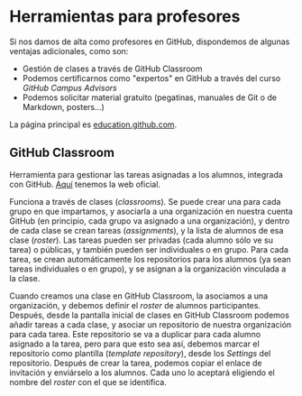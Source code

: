 # Herramientas para profesores

Si nos damos de alta como profesores en GitHub, dispondemos de algunas ventajas adicionales, como son:

* Gestión de clases a través de GitHub Classroom
* Podemos certificarnos como "expertos" en GitHub a través del curso *GitHub Campus Advisors*
* Podemos solicitar material gratuito (pegatinas, manuales de Git o de Markdown, posters...)

La página principal es [education.github.com](education.github.com).

## GitHub Classroom

Herramienta para gestionar las tareas asignadas a los alumnos, integrada con GitHub. [Aquí](https://classroom.github.com/) tenemos la web oficial.

Funciona a través de clases (*classrooms*). Se puede crear una para cada grupo en que impartamos, y asociarla a una organización en nuestra cuenta GitHub (en principio, cada grupo va asignado a una organización), y dentro de cada clase se crean tareas (*assignments*), y la lista de alumnos de esa clase (*roster*). Las tareas pueden ser privadas (cada alumno sólo ve su tarea) o públicas, y también pueden ser individuales o en grupo. Para cada tarea, se crean automáticamente los repositorios para los alumnos (ya sean tareas individuales o en grupo), y se asignan a la organización vinculada a la clase.

Cuando creamos una clase en GitHub Classroom, la asociamos a una organización, y debemos definir el *roster* de alumnos participantes. Después, desde la pantalla inicial de clases en GitHub Classroom podemos añadir tareas a cada clase, y asociar un repositorio de nuestra organización para cada tarea. Este repositorio se va a duplicar para cada alumno asignado a la tarea, pero para que esto sea así, debemos marcar el repositorio como plantilla (*template repository*), desde los *Settings* del repositorio. Después de crear la tarea, podemos copiar el enlace de invitación y enviárselo a los alumnos. Cada uno lo aceptará eligiendo el nombre del *roster* con el que se identifica.
